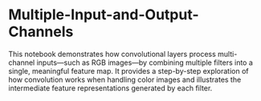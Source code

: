 # Multiple-Input-and-Output-Channels
This notebook demonstrates how convolutional layers process multi-channel inputs—such as RGB images—by combining multiple filters into a single, meaningful feature map. It provides a step-by-step exploration of how convolution works when handling color images and illustrates the intermediate feature representations generated by each filter.
